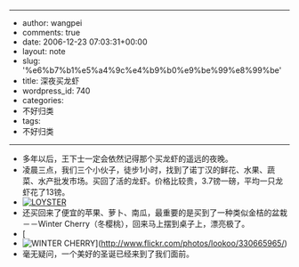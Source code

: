 - --
- author: wangpei
- comments: true
- date: 2006-12-23 07:03:31+00:00
- layout: note
- slug: '%e6%b7%b1%e5%a4%9c%e4%b9%b0%e9%be%99%e8%99%be'
- title: 深夜买龙虾
- wordpress_id: 740
- categories:
- 不好归类
- tags:
- 不好归类
- --
- 多年以后，王下士一定会依然记得那个买龙虾的遥远的夜晚。
- 凌晨三点，我们三个小伙子，徒步1小时，找到了诺丁汉的鲜花、水果、蔬菜、水产批发市场。买回了活的龙虾。价格比较贵，3.7镑一磅，平均一只龙虾花了13镑。
- [![LOYSTER](http://farm1.static.flickr.com/145/330665961_28b326b64b_m.jpg)](http://www.flickr.com/photos/lookoo/330665961/)
- 还买回来了便宜的苹果、萝卜、南瓜，最重要的是买到了一种类似金桔的盆栽－－Winter Cherry（冬樱桃），回来马上摆到桌子上，漂亮极了。
- [
- ![WINTER CHERRY](http://farm1.static.flickr.com/147/330665965_be620dcf03_m.jpg)](http://www.flickr.com/photos/lookoo/330665965/)
- 毫无疑问，一个美好的圣诞已经来到了我们面前。
